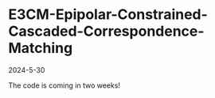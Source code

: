 # E3CM-Epipolar-Constrained-Cascaded-Correspondence-Matching

2024-5-30

The code is coming in two weeks!
